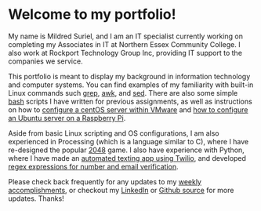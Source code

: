 # Welcome to my portfolio!

My name is Mildred Suriel, and I am an IT specialist currently working on completing my Associates in IT at Northern Essex Community College. I also work at Rockport Technology Group Inc, providing IT support to the companies we service.

This portfolio is meant to display my background in information technology and computer systems. You can find examples of my familiarity with built-in Linux commands such [grep](mildredsuriel.github.io/grep), [awk](mildredsuriel.github.io/awk), and [sed](mildredsuriel.github.io/sed). There are also some simple [bash](mildredsuriel.github.io/bash) scripts I have written for previous assignments, as well as instructions on how to [configure a centOS server within VMware](mildredsuriel.github.io/centos_vm) and [how to configure an Ubuntu server on a Raspberry Pi](mildredsuriel.github.io/ubuntu_pi). 

Aside from basic Linux scripting and OS configurations, I am also experienced in Processing (which is a language similar to C), where I have re-designed the popular [2048](mildredsuriel.github.io/2048) game. I also have experience with Python, where I have made an [automated texting app using Twilio](mildredsuriel.github.io/twilio), and developed [regex expressions for number and email verification](mildredsuriel.github.io/regex).

Please check back frequently for any updates to my [weekly accomplishments](mildredsuriel.github.io/weekly_accomplishments), or checkout my [LinkedIn](https://www.linkedin.com/in/mildred-suriel-957b7688/) or [Github source](github.com/mildredsuriel) for more updates. Thanks!
